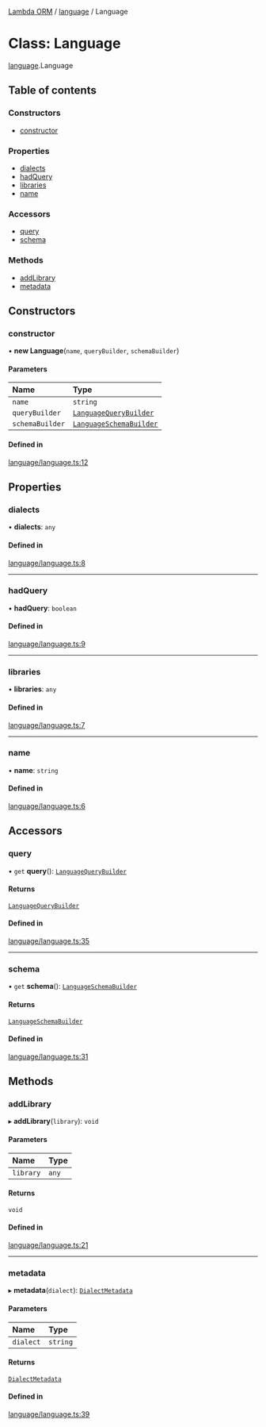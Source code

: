 [Lambda ORM](../README.md) / [language](../modules/language.md) / Language

# Class: Language

[language](../modules/language.md).Language

## Table of contents

### Constructors

- [constructor](language.Language.md#constructor)

### Properties

- [dialects](language.Language.md#dialects)
- [hadQuery](language.Language.md#hadquery)
- [libraries](language.Language.md#libraries)
- [name](language.Language.md#name)

### Accessors

- [query](language.Language.md#query)
- [schema](language.Language.md#schema)

### Methods

- [addLibrary](language.Language.md#addlibrary)
- [metadata](language.Language.md#metadata)

## Constructors

### constructor

• **new Language**(`name`, `queryBuilder`, `schemaBuilder`)

#### Parameters

| Name | Type |
| :------ | :------ |
| `name` | `string` |
| `queryBuilder` | [`LanguageQueryBuilder`](language.LanguageQueryBuilder.md) |
| `schemaBuilder` | [`LanguageSchemaBuilder`](language.LanguageSchemaBuilder.md) |

#### Defined in

[language/language.ts:12](https://github.com/FlavioLionelRita/lambda-orm/blob/5fe00b8/src/orm/language/language.ts#L12)

## Properties

### dialects

• **dialects**: `any`

#### Defined in

[language/language.ts:8](https://github.com/FlavioLionelRita/lambda-orm/blob/5fe00b8/src/orm/language/language.ts#L8)

___

### hadQuery

• **hadQuery**: `boolean`

#### Defined in

[language/language.ts:9](https://github.com/FlavioLionelRita/lambda-orm/blob/5fe00b8/src/orm/language/language.ts#L9)

___

### libraries

• **libraries**: `any`

#### Defined in

[language/language.ts:7](https://github.com/FlavioLionelRita/lambda-orm/blob/5fe00b8/src/orm/language/language.ts#L7)

___

### name

• **name**: `string`

#### Defined in

[language/language.ts:6](https://github.com/FlavioLionelRita/lambda-orm/blob/5fe00b8/src/orm/language/language.ts#L6)

## Accessors

### query

• `get` **query**(): [`LanguageQueryBuilder`](language.LanguageQueryBuilder.md)

#### Returns

[`LanguageQueryBuilder`](language.LanguageQueryBuilder.md)

#### Defined in

[language/language.ts:35](https://github.com/FlavioLionelRita/lambda-orm/blob/5fe00b8/src/orm/language/language.ts#L35)

___

### schema

• `get` **schema**(): [`LanguageSchemaBuilder`](language.LanguageSchemaBuilder.md)

#### Returns

[`LanguageSchemaBuilder`](language.LanguageSchemaBuilder.md)

#### Defined in

[language/language.ts:31](https://github.com/FlavioLionelRita/lambda-orm/blob/5fe00b8/src/orm/language/language.ts#L31)

## Methods

### addLibrary

▸ **addLibrary**(`library`): `void`

#### Parameters

| Name | Type |
| :------ | :------ |
| `library` | `any` |

#### Returns

`void`

#### Defined in

[language/language.ts:21](https://github.com/FlavioLionelRita/lambda-orm/blob/5fe00b8/src/orm/language/language.ts#L21)

___

### metadata

▸ **metadata**(`dialect`): [`DialectMetadata`](language.DialectMetadata.md)

#### Parameters

| Name | Type |
| :------ | :------ |
| `dialect` | `string` |

#### Returns

[`DialectMetadata`](language.DialectMetadata.md)

#### Defined in

[language/language.ts:39](https://github.com/FlavioLionelRita/lambda-orm/blob/5fe00b8/src/orm/language/language.ts#L39)
